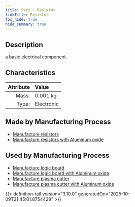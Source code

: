 ```yaml
---
title: Part - Resistor
linkTitle: Resistor
toc_hide: true
hide_summary: true
---
```

<!-- This is generated by the MarsSim HelpGenertor, do not edit. -->

## Description
a basic electrical component.

## Characteristics

| Attribute      | Value |
|--------:|:------|
|Mass:|0.001 kg|
|Type:|Electronic|

## Made by Manufacturing Process

- [Manufacture resistors](/docs/definitions/process/manufacture-resistors)
- [Manufacture resistors with Aluminum oxide](/docs/definitions/process/manufacture-resistors-with-aluminum-oxide)

## Used by Manufacturing Process

- [Manufacture logic board](/docs/definitions/process/manufacture-logic-board)
- [Manufacture logic board with Aluminum oxide](/docs/definitions/process/manufacture-logic-board-with-aluminum-oxide)
- [Manufacture plasma cutter](/docs/definitions/process/manufacture-plasma-cutter)
- [Manufacture plasma cutter with Aluminum oxide](/docs/definitions/process/manufacture-plasma-cutter-with-aluminum-oxide)



{{< definition-tail version="3.10.0" generatedOn="2025-10-09T21:45:01.8754429" >}}



